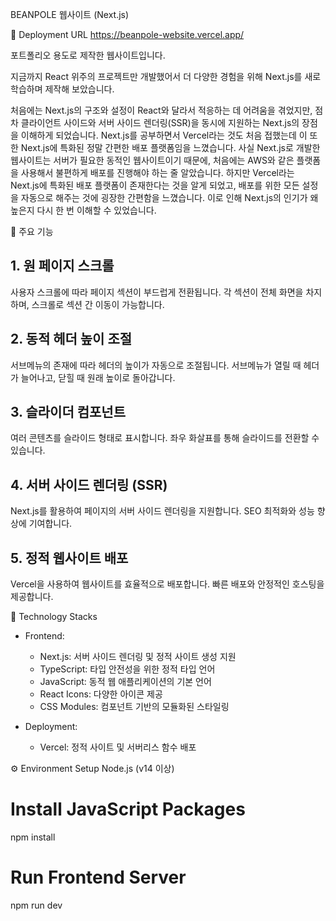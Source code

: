 BEANPOLE 웹사이트 (Next.js)

🔗 Deployment URL
https://beanpole-website.vercel.app/


포트폴리오 용도로 제작한 웹사이트입니다.

지금까지 React 위주의 프로젝트만 개발했어서 더 다양한 경험을 위해 Next.js를 새로 학습하며 제작해 보았습니다.

처음에는 Next.js의 구조와 설정이 React와 달라서 적응하는 데 어려움을 겪었지만, 점차 클라이언트 사이드와 서버 사이드 렌더링(SSR)을 동시에 지원하는 Next.js의 장점을 이해하게 되었습니다. Next.js를 공부하면서 Vercel라는 것도 처음 접했는데 이 또한 Next.js에 특화된 정말 간편한 배포 플랫폼임을 느꼈습니다. 사실 Next.js로 개발한 웹사이트는 서버가 필요한 동적인 웹사이트이기 때문에, 처음에는 AWS와 같은 플랫폼을 사용해서 불편하게 배포를 진행해야 하는 줄 알았습니다. 하지만 Vercel라는 Next.js에 특화된 배포 플랫폼이 존재한다는 것을 알게 되었고, 배포를 위한 모든 설정을 자동으로 해주는 것에 굉장한 간편함을 느꼈습니다. 이로 인해 Next.js의 인기가 왜 높은지 다시 한 번 이해할 수 있었습니다.

🔴 주요 기능

## 1. 원 페이지 스크롤 ##

사용자 스크롤에 따라 페이지 섹션이 부드럽게 전환됩니다.
각 섹션이 전체 화면을 차지하며, 스크롤로 섹션 간 이동이 가능합니다.

## 2. 동적 헤더 높이 조절 ##

서브메뉴의 존재에 따라 헤더의 높이가 자동으로 조절됩니다.
서브메뉴가 열릴 때 헤더가 늘어나고, 닫힐 때 원래 높이로 돌아갑니다.

## 3. 슬라이더 컴포넌트 ##

여러 콘텐츠를 슬라이드 형태로 표시합니다.
좌우 화살표를 통해 슬라이드를 전환할 수 있습니다.

## 4. 서버 사이드 렌더링 (SSR) ##

Next.js를 활용하여 페이지의 서버 사이드 렌더링을 지원합니다.
SEO 최적화와 성능 향상에 기여합니다.

## 5. 정적 웹사이트 배포 ##

Vercel을 사용하여 웹사이트를 효율적으로 배포합니다.
빠른 배포와 안정적인 호스팅을 제공합니다.

🔨 Technology Stacks

- Frontend: 
  - Next.js: 서버 사이드 렌더링 및 정적 사이트 생성 지원
  - TypeScript: 타입 안전성을 위한 정적 타입 언어
  - JavaScript: 동적 웹 애플리케이션의 기본 언어
  - React Icons: 다양한 아이콘 제공
  - CSS Modules: 컴포넌트 기반의 모듈화된 스타일링

- Deployment: 
  - Vercel: 정적 사이트 및 서버리스 함수 배포


⚙️ Environment Setup
Node.js (v14 이상)
# Install JavaScript Packages
npm install

# Run Frontend Server
npm run dev
